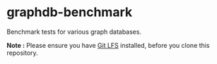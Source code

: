 # graphdb-benchmark
Benchmark tests for various graph databases.


**Note :** Please ensure you have [Git LFS](https://git-lfs.github.com/) installed, before you clone this repository.